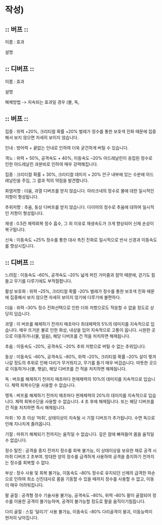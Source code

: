 # 작성)

## :: 버프 ::

이름 : 효과

설명
<br>

## :: 디버프 ::

이름 : 효과

설명

해체방법 -> 지속되는 효과일 경우 (불, 독,
<br>

## :: 버프 ::

집중 : 위력 +20%, 크리티컬 확률 +20%
벌레가 정수를 통한 보호색 진화 때문에 집중해서 보지 않으면 자세히 보이지 않습니다.
<br>

인내 : 방어력 +
끝없는 인내로 인하여 더욱 굳건하게 버틸 수 있습니다.
<br>

격노 : 위력 + 50%, 공격속도 + 40%, 이동속도 –20%
아드레날린이 응집된 정수로 인한 아드레날린 과분비로 인하여 매우 강력해집니다.
<br>

집중 : 크리티컬 확률 + 30%, 크리티컬 데미지 + 20%
안구 내부에 있는 수분에 아드레날린을 주입, 그 결과 적의 약점을 발견합니다.
<br>

화염저항 : 더움, 과열 디버프를 받지 않습니다.
아라크네의 정수로 불에 대한 일시적인 저항이 형성됩니다.
<br>

추위저항 : 추움, 동상 디버프를 받지 않습니다.
다이어의 정수로 추움에 대하여 일시적인 저항이 형성됩니다.
<br>

재생 : 0.5칸 체력회복
정수 흡수, 그 외 이유로 재생속도가 크게 향상되어 신체 손상이 복구됩니다.
<br>

신속 : 이동속도 +25%
정수를 통한 대사 촉진 진화로 일시적으로 반사 신경과 이동속도를 향상시킵니다.
<br>
## :: 디버프 ::

느려짐 : 이동속도 –60%, 공격속도 –20%
넓게 퍼진 거미줄과 점막 때문에, 걷기도 힘들고 무기를 다루기에도 부적절합니다.
<br>

활성 보호화 : 위력 –25%, 크리티컬 확률 -20%
벌레가 정수를 통한 보호색 진화 때문에 집중해서 보지 않으면 자세히 보이지 않기에 다루기에 불편하다.
<br>

더움 : 위력 –30%
정수 진화선택으로 인한 더위 저항으로도 적응할 수 없을 정도로 상당히 덥습니다.
<br>

과열 : 이 버프를 해제하기 전까지 매초마다 최대체력의 5%의 데미지를 지속적으로 입습니다.
매우 뜨거운 불로 인한 화상, 내상을 입어 지속적으로 고통이 옵니다.
시원한 곳으로 이동하거나(물, 얼음), 해당 디버프를 건 적을 처치하면 해제됩니다.
<br>

추움 : 이동속도 –20%, 공격속도 –20%
추위 저항으로 버틸 수 없는 추위입니다.
<br>

동상 : 이동속도 –60%, 공격속도 –80%, 위력 –20%, 크리티컬 확률 –20%
살이 찢겨나갈 정도의 추위로 인해 다리가 무거워지고, 무기를 들기 매우 버겁습니다.
따뜻한 곳으로 이동하거나(불, 햇살), 해당 디버프를 건 적을 처치하면 해제됩니다.
<br>

독 : 버프를 해제하기 전까지 매초마다 현재체력의 10%의 데미지를 지속적으로 입습니다. 체력 회복수단을 사용할 수 없습니다.
<br>

맹독 : 버프를 해제하기 전까지 매초마다 현재체력의 20%의 데미지를 지속적으로 입습니다.
체력 회복수단을 사용할 수 없습니다.
4 초 후에 해제됩니다. 또는 해당 디버프를 건 적을 처치하면 즉시 해제됩니다.
<br>

마취 : 10 초 이상 ‘마취’, 상태이상이 지속될 시 기절 디버프가 추가됩니다.
수면 독으로 인해 지나치게 졸려옵니다.
<br>

기절 : 마취가 해체되기 전까지는 움직일 수 없습니다.
깊은 잠에 빠져들어 몸을 움직일 수 없습니다.
<br>

정수 탈진 : 공격을 중지 전까지 정수를 회복 불가능, 이 상태이상을 보유한 채로 공격 시 마취 디버프 2 초부여.
방대한 양의 정수를 급격하게 사용하여 공격을 중지하기 전까지는 정수를 회복할 수 없다.
<br>

부상 : 정수 사용 및 회복 불가능, 이동속도 –80%
정수로 유지되던 신체의 급격한 파손으로 인하여 최소 신진대사로 몸을 기동할 수 있을 때까지 정수를 사용할 수 없고, 이동이 매우 어려워집니다.
<br>

팔 골절 : 공격형 정수 기술사용 불가능, 공격속도 –80%, 위력 –80%
팔이 골절되어 정수를 이용한 공격이 불가능하며, 공격이 불가능할 정도로 팔을 움직이기힘듭니다.
<br>

다리 골절 : 스킬 ‘달리기’ 사용 불가능, 이동속도 –80%
다리골격이 붕괴, 이동능력이 현저히 낮아집니다.
<br>
